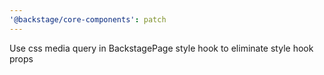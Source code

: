 ```yaml
---
'@backstage/core-components': patch
---
```


Use css media query in BackstagePage style hook to eliminate style hook props
